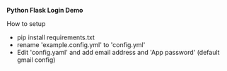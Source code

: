 **Python Flask Login Demo** 

How to setup
* pip install requirements.txt
* rename 'example.config.yml' to 'config.yml'
* Edit 'config.yaml' and add email address and 'App password' (default gmail config)

